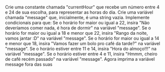 Crie uma constante chamada "currentHour" que recebe um número entre 4 e 24 de sua escolha, para representar as horas do dia.
Crie uma variável chamada "message" que, inicialmente, é uma string vazia.
Implemente condicionais para que:
Se o horário for maior ou igual a 22, insira "Não deveríamos comer nada, é hora de dormir" na variável "message".
Se o horário for maior ou igual a 18 e menor que 22, insira "Rango da noite, vamos jantar :D" na variável "message".
Se o horário for maior ou igual a 14 e menor que 18, insira "Vamos fazer um bolo pro café da tarde?" na variável "message".
Se o horário estiver entre 11 e 14, insira "Hora do almoço!!!" na variável "message".
Se o horário estiver entre 4 e 11, insira "Hmmm, cheiro de café recém passado" na variável "message".
Agora imprima a variável message fora das suas
